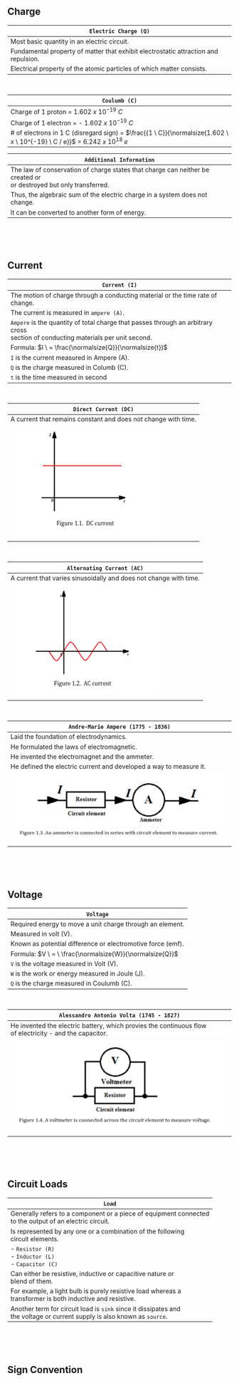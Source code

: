 ## Charge

| `Electric Charge (Q)` |
| --------------------- |
| Most basic quantity in an electric circuit. |
| Fundamental property of matter that exhibit electrostatic attraction and repulsion. |
| Electrical property of the atomic particles of which matter consists. |

<br />

| `Coulumb (C)` |
| ------------- |
| Charge of 1 proton = $1.602 \ x \ 10^{-19} \ C$ |
| Charge of 1 electron = - $1.602 \ x \ 10^{-19} \ C$ |
| # of electrons in 1 C (disregard sign) = $\frac{{1 \ C}}{\normalsize{1.602 \ x \ 10^{-19} \ C / e}}$ = $6.242 \ x \ 10^{18}  \ e$ |

| `Additional Information` |
| ------------------------ |
| The law of conservation of charge states that charge can neither be created or <br /> or destroyed but only transferred. |
| Thus, the algebraic sum of the electric charge in a system does not change. |
| It can be converted to another form of energy. |

<br />
<br />
<br />



## Current

| `Current (I)` |
| ------------- |
| The motion of charge through a conducting material or the time rate of change. |
| The current is measured in `ampere (A)`. |
| `Ampere` is the quantity of total charge that passes through an arbitrary cross <br /> section of conducting materials per unit second. |
| Formula: $I \ = \frac{\normalsize{Q}}{\normalsize{t}}$ |
| `I` is the current measured in Ampere (A). |
| `Q` is the charge measured in Columb (C). |
| `t` is the time measured in second |


<br />

| `Direct Current (DC)` |
| --------------------- |
| A current that remains constant and does not change with time.  |
| ![01-direct-current](./images/01-direct-current.png) |

<br />

| `Alternating Current (AC)` |
| -------------------------- |
| A current that varies sinusoidally and does not change with time. |
| ![02-alternating-current](./images/02-alternating-current.png)  |

<br />

| `Andre-Marie Ampere (1775 - 1836)` |
| ---------------------------------- |
| Laid the foundation of electrodynamics. |
| He formulated the laws of electromagnetic. |
| He invented the electromagnet and the ammeter. |
| He defined the electric current and developed a way to measure it. |
| ![03-ammeter](./images/03-ammeter.png) |

<br />
<br />
<br />



## Voltage

| `Voltage` |
| --------- |
| Required energy to move a unit charge through an element. |
| Measured in volt (V). |
| Known as potential difference or electromotive force (emf). |
| Formula: $V \ = \ \frac{\normalsize{W}}{\normalsize{Q}}$ |
| `V` is the voltage measured in Volt (V). |
| `W` is the work or energy measured in Joule (J). |
| `Q` is the charge measured in Coulumb (C). |

<br />

| `Alessandro Antonio Volta (1745 - 1827)` |
| ---------------------------------------- |
| He invented the electric battery, which provies the continuous flow <br /> of electricity - and the capacitor. |
| ![04-voltmeter](./images/04-voltmeter.png) |

<br />
<br />
<br />



## Circuit Loads

| `Load` |
| ------ |
| Generally refers to a component or a piece of equipment connected <br /> to the output of an electric circuit. |
| Is represented by any one or a combination of the following <br /> circuit elements. |
| - `Resistor (R)` <br /> - `Inductor (L)` <br /> - `Capacitor (C)` |
| Can either be resistive, inductive or capacitive nature or <br /> blend of them. |
| For example, a light bulb is purely resistive load whereas a <br /> transformer is both inductive and resistive. |
| Another term for circuit load is `sink` since it dissipates and <br /> the voltage or current supply is also known as `source`. |

<br />
<br />
<br />



## Sign Convention


